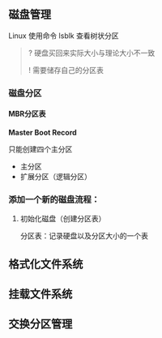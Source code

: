 ## 磁盘管理

Linux 使用命令 lsblk 查看树状分区

> ?	硬盘买回来实际大小与理论大小不一致
>
> !	需要储存自己的分区表

### 磁盘分区

#### MBR分区表

**Master Boot Record**

只能创建四个主分区

+ 主分区
+ 扩展分区（逻辑分区）

### 添加一个新的磁盘流程：

1. 初始化磁盘（创建分区表）

   分区表：记录硬盘以及分区大小的一个表

## 格式化文件系统



## 挂载文件系统



## 交换分区管理


